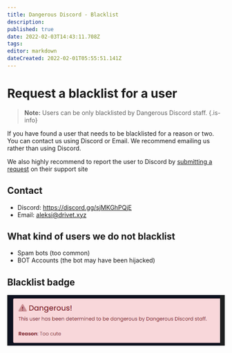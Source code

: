 ```yaml
---
title: Dangerous Discord - Blacklist
description: 
published: true
date: 2022-02-03T14:43:11.708Z
tags: 
editor: markdown
dateCreated: 2022-02-01T05:55:51.141Z
---
```


# Request a blacklist for a user

> **Note:** Users can be only blacklisted by Dangerous Discord staff.
{.is-info}


If you have found a user that needs to be blacklisted for a reason or two. You can contact us using Discord or Email. We recommend emailing us rather than using Discord. 

We also highly recommend to report the user to Discord by [submitting a request](https://support.discord.com/hc/en-us/requests/new) on their support site

## Contact
- Discord: https://discord.gg/sjMKGhPQjE
- Email: [aleksi@drivet.xyz](mailto:aleksi@drivet.xyz)

## What kind of users we do not blacklist
- Spam bots (too common)
- BOT Accounts (the bot may have been hijacked)



## Blacklist badge
![dd-blacklisted-user.png](/dd-blacklisted-user.png)